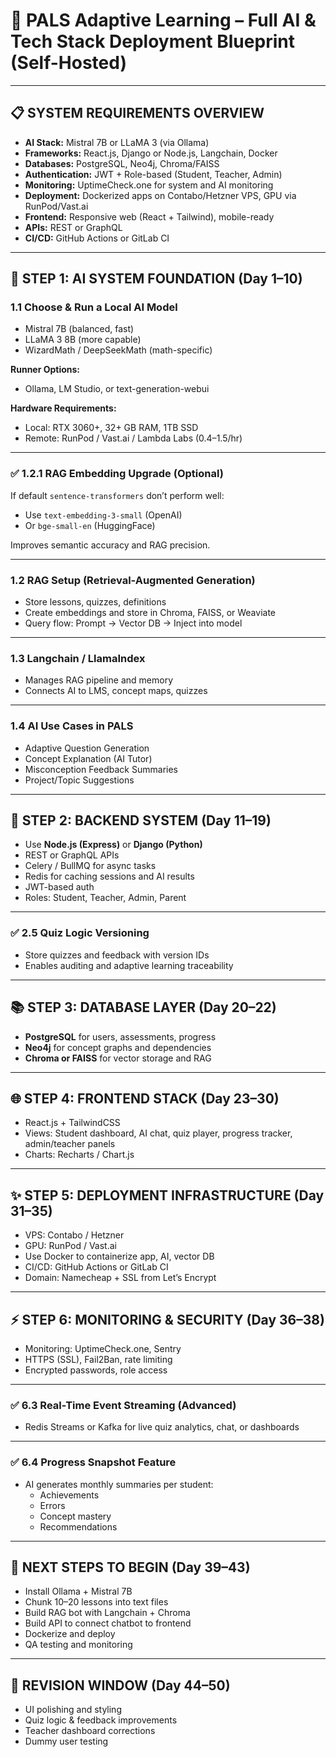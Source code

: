 
# 📄 PALS Adaptive Learning – Full AI & Tech Stack Deployment Blueprint (Self-Hosted)

---

## 📋 SYSTEM REQUIREMENTS OVERVIEW

- **AI Stack:** Mistral 7B or LLaMA 3 (via Ollama)  
- **Frameworks:** React.js, Django or Node.js, Langchain, Docker  
- **Databases:** PostgreSQL, Neo4j, Chroma/FAISS  
- **Authentication:** JWT + Role-based (Student, Teacher, Admin)  
- **Monitoring:** UptimeCheck.one for system and AI monitoring  
- **Deployment:** Dockerized apps on Contabo/Hetzner VPS, GPU via RunPod/Vast.ai  
- **Frontend:** Responsive web (React + Tailwind), mobile-ready  
- **APIs:** REST or GraphQL  
- **CI/CD:** GitHub Actions or GitLab CI  

---

## 🧠 STEP 1: AI SYSTEM FOUNDATION (Day 1–10)

### 1.1 Choose & Run a Local AI Model
- Mistral 7B (balanced, fast)  
- LLaMA 3 8B (more capable)  
- WizardMath / DeepSeekMath (math-specific)  

**Runner Options:**  
- Ollama, LM Studio, or text-generation-webui  

**Hardware Requirements:**  
- Local: RTX 3060+, 32+ GB RAM, 1TB SSD  
- Remote: RunPod / Vast.ai / Lambda Labs ($0.4–$1.5/hr)  

---

### ✅ 1.2.1 RAG Embedding Upgrade (Optional)
If default `sentence-transformers` don’t perform well:
- Use `text-embedding-3-small` (OpenAI)  
- Or `bge-small-en` (HuggingFace)  

Improves semantic accuracy and RAG precision.

---

### 1.2 RAG Setup (Retrieval-Augmented Generation)
- Store lessons, quizzes, definitions  
- Create embeddings and store in Chroma, FAISS, or Weaviate  
- Query flow: Prompt → Vector DB → Inject into model  

---

### 1.3 Langchain / LlamaIndex
- Manages RAG pipeline and memory  
- Connects AI to LMS, concept maps, quizzes  

---

### 1.4 AI Use Cases in PALS
- Adaptive Question Generation  
- Concept Explanation (AI Tutor)  
- Misconception Feedback Summaries  
- Project/Topic Suggestions  

---

## 🏢 STEP 2: BACKEND SYSTEM (Day 11–19)

- Use **Node.js (Express)** or **Django (Python)**  
- REST or GraphQL APIs  
- Celery / BullMQ for async tasks  
- Redis for caching sessions and AI results  
- JWT-based auth  
- Roles: Student, Teacher, Admin, Parent  

---

### ✅ 2.5 Quiz Logic Versioning
- Store quizzes and feedback with version IDs  
- Enables auditing and adaptive learning traceability  

---

## 📚 STEP 3: DATABASE LAYER (Day 20–22)

- **PostgreSQL** for users, assessments, progress  
- **Neo4j** for concept graphs and dependencies  
- **Chroma or FAISS** for vector storage and RAG  

---

## 🌐 STEP 4: FRONTEND STACK (Day 23–30)

- React.js + TailwindCSS  
- Views: Student dashboard, AI chat, quiz player, progress tracker, admin/teacher panels  
- Charts: Recharts / Chart.js  

---

## ✨ STEP 5: DEPLOYMENT INFRASTRUCTURE (Day 31–35)

- VPS: Contabo / Hetzner  
- GPU: RunPod / Vast.ai  
- Use Docker to containerize app, AI, vector DB  
- CI/CD: GitHub Actions or GitLab CI  
- Domain: Namecheap + SSL from Let’s Encrypt  

---

## ⚡ STEP 6: MONITORING & SECURITY (Day 36–38)

- Monitoring: UptimeCheck.one, Sentry  
- HTTPS (SSL), Fail2Ban, rate limiting  
- Encrypted passwords, role access  

---

### ✅ 6.3 Real-Time Event Streaming (Advanced)
- Redis Streams or Kafka for live quiz analytics, chat, or dashboards  

---

### ✅ 6.4 Progress Snapshot Feature
- AI generates monthly summaries per student:  
  - Achievements  
  - Errors  
  - Concept mastery  
  - Recommendations  

---

## 🚀 NEXT STEPS TO BEGIN (Day 39–43)

- Install Ollama + Mistral 7B  
- Chunk 10–20 lessons into text files  
- Build RAG bot with Langchain + Chroma  
- Build API to connect chatbot to frontend  
- Dockerize and deploy  
- QA testing and monitoring  

---

## 📝 REVISION WINDOW (Day 44–50)

- UI polishing and styling  
- Quiz logic & feedback improvements  
- Teacher dashboard corrections  
- Dummy user testing  
